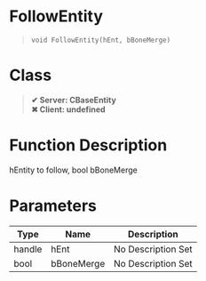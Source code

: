 # FollowEntity
> `void FollowEntity(hEnt, bBoneMerge)`
# Class
> __✔ Server: CBaseEntity__  
> __✖ Client: undefined__  
# Function Description
hEntity to follow, bool bBoneMerge
# Parameters
Type|Name|Description
--|--|--
handle|hEnt|No Description Set
bool|bBoneMerge|No Description Set
